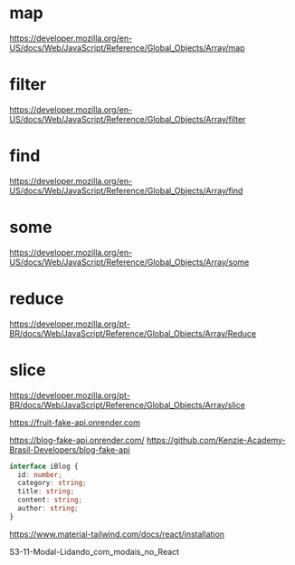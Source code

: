 <!-- React aceita apenas metodos imutaveis -->

# map

https://developer.mozilla.org/en-US/docs/Web/JavaScript/Reference/Global_Objects/Array/map

# filter

https://developer.mozilla.org/en-US/docs/Web/JavaScript/Reference/Global_Objects/Array/filter

# find

https://developer.mozilla.org/en-US/docs/Web/JavaScript/Reference/Global_Objects/Array/find

# some

https://developer.mozilla.org/en-US/docs/Web/JavaScript/Reference/Global_Objects/Array/some

# reduce

https://developer.mozilla.org/pt-BR/docs/Web/JavaScript/Reference/Global_Objects/Array/Reduce

# slice

https://developer.mozilla.org/pt-BR/docs/Web/JavaScript/Reference/Global_Objects/Array/slice

<!-- ------------------------------------------------------------------ -->

https://fruit-fake-api.onrender.com

<!--  -->

https://blog-fake-api.onrender.com/
https://github.com/Kenzie-Academy-Brasil-Developers/blog-fake-api

```ts
interface iBlog {
  id: number;
  category: string;
  title: string;
  content: string;
  author: string;
}
```

<!-- ------------------------------------------------------------------ -->

https://www.material-tailwind.com/docs/react/installation

<!-- ------------------------------------------------------------------ -->

S3-11-Modal-Lidando_com_modais_no_React
